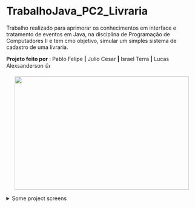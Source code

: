 # TrabalhoJava_PC2_Livraria
Trabalho realizado para aprimorar os conhecimentos em interface e tratamento de eventos em Java, na disciplina de Programação de Computadores II e tem cmo objetivo, simular um simples sistema de cadastro de uma livraria.
 
 **Projeto feito por** : Pablo Felipe **|** Julio Cesar **|** Israel Terra **|** Lucas Alexsanderson :+1:
  
 
<p align="center">
<img width="460" height="300" src="https://i.ibb.co/LR8S5L8/logoTRAB.png">
</p>

<details><summary>Some project screens</summary>
<p>

<p float="left"><p align="center"><img width="260" height="315" src="https://i.ibb.co/Kz6mVNY/tela1.png"><img width="256" height="132" src="https://i.ibb.co/WHSvV93/tela2.png"><img width="345" height="225" src="https://i.ibb.co/2qC2Nqg/tela3.png"></p></p>


<p align="center"><img width="850" height="620" src="https://i.ibb.co/LzwRJ4T/tela4.png"></p>

</p>
</details>
